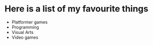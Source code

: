 # Here is a list of my favourite things
- Platformer games
- Programming
- Visual Arts
- Video games
